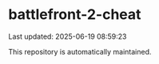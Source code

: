 # battlefront-2-cheat

Last updated: 2025-06-19 08:59:23

This repository is automatically maintained.
